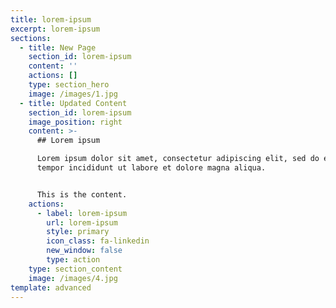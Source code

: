```yaml
---
title: lorem-ipsum
excerpt: lorem-ipsum
sections:
  - title: New Page
    section_id: lorem-ipsum
    content: ''
    actions: []
    type: section_hero
    image: /images/1.jpg
  - title: Updated Content
    section_id: lorem-ipsum
    image_position: right
    content: >-
      ## Lorem ipsum

      Lorem ipsum dolor sit amet, consectetur adipiscing elit, sed do eiusmod
      tempor incididunt ut labore et dolore magna aliqua.


      This is the content.
    actions:
      - label: lorem-ipsum
        url: lorem-ipsum
        style: primary
        icon_class: fa-linkedin
        new_window: false
        type: action
    type: section_content
    image: /images/4.jpg
template: advanced
---
```

